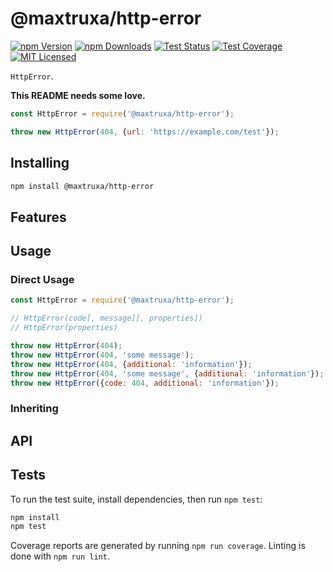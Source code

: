 # @maxtruxa/http-error

[![npm Version][npm-image]][npm-url]
[![npm Downloads][downloads-image]][downloads-url]
[![Test Status][travis-image]][travis-url]
[![Test Coverage][coveralls-image]][coveralls-url]
[![MIT Licensed][license-image]][license-url]

`HttpError`.

**This README needs some love.**

```js
const HttpError = require('@maxtruxa/http-error');

throw new HttpError(404, {url: 'https://example.com/test'});
```

## Installing

```bash
npm install @maxtruxa/http-error
```

## Features

## Usage

### Direct Usage

```js
const HttpError = require('@maxtruxa/http-error');

// HttpError(code[, message][, properties])
// HttpError(properties)

throw new HttpError(404);
throw new HttpError(404, 'some message');
throw new HttpError(404, {additional: 'information'});
throw new HttpError(404, 'some message', {additional: 'information'});
throw new HttpError({code: 404, additional: 'information'});
```

### Inheriting

## API

## Tests

To run the test suite, install dependencies, then run `npm test`:

```bash
npm install
npm test
```

Coverage reports are generated by running `npm run coverage`.
Linting is done with `npm run lint`.


[npm-image]: https://cdn.maxtruxa.com/shields.io/npm/v/@maxtruxa/http-error.svg
[npm-url]: https://npmjs.org/package/@maxtruxa/http-error
[downloads-image]: https://cdn.maxtruxa.com/shields.io/npm/dm/@maxtruxa/http-error.svg
[downloads-url]: https://npmjs.org/package/@maxtruxa/http-error
[travis-image]: https://cdn.maxtruxa.com/shields.io/travis/maxtruxa/http-error/master.svg
[travis-url]: https://travis-ci.org/maxtruxa/http-error
[coveralls-image]: https://cdn.maxtruxa.com/shields.io/coveralls/github/maxtruxa/http-error/master.svg
[coveralls-url]: https://coveralls.io/github/maxtruxa/http-error?branch=master
[license-image]: https://cdn.maxtruxa.com/shields.io/badge/license-MIT-blue.svg
[license-url]: https://raw.githubusercontent.com/maxtruxa/http-error/master/LICENSE

